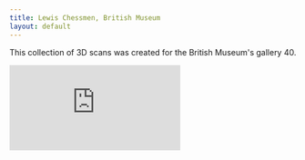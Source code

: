 ```yaml
---
title: Lewis Chessmen, British Museum
layout: default
---
```


This collection of 3D scans was created for the British Museum's gallery 40.

<div class="embed-responsive embed-responsive-4by3">
  <iframe title="A 3D model" class="embed-responsive-item" src="https://sketchfab.com/playlists/embed?collection=9bf3b5cabc8d4ddb9a0d51fce0a4d433" frameborder="0" allow="autoplay; fullscreen; vr" mozallowfullscreen="true" webkitallowfullscreen="true"></iframe>
</div>

